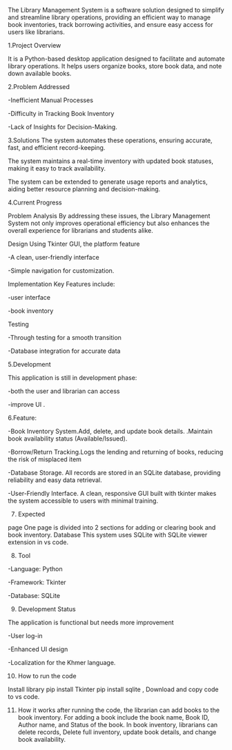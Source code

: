  The Library Management System is a software solution designed to simplify and streamline library operations, providing an efficient way to manage book inventories, track borrowing activities, and ensure easy access for users like librarians.

      
1.Project Overview

 It is a Python-based desktop application designed to facilitate and automate library operations. It helps users organize books, store book data, and note down available books. 

 
2.Problem Addressed

-Inefficient Manual Processes 

-Difficulty in Tracking Book Inventory 

-Lack of Insights for Decision-Making.


3.Solutions
The system automates these operations, ensuring accurate, fast, and efficient record-keeping.

The system maintains a real-time inventory with updated book statuses, making it easy to track availability.

The system can be extended to generate usage reports and analytics, aiding better resource planning and decision-making. 



4.Current Progress

Problem Analysis By addressing these issues, the Library Management System not only improves operational efficiency but also enhances the overall experience for librarians and students alike.

Design Using Tkinter GUI, the platform feature

-A clean, user-friendly interface

-Simple navigation for customization.

Implementation Key Features include:

-user interface

-book inventory

Testing

-Through testing for a smooth transition

-Database integration for accurate data


5.Development

 This application is still in development phase:
 
 -both the user and librarian can access
 
 -improve UI .

 
6.Feature:

 -Book Inventory System.Add, delete, and update book details. .Maintain book availability status (Available/Issued).
 
 -Borrow/Return Tracking.Logs the lending and returning of books, reducing the risk of misplaced item
 
 -Database Storage. All records are stored in an SQLite database, providing reliability and easy data retrieval.
 
 -User-Friendly Interface. A clean, responsive GUI built with tkinter makes the system accessible to users with minimal training.


7. Expected
   
  page One page is divided into 2 sections for adding or clearing book and book inventory. Database This system uses SQLite with SQLite viewer extension in vs code.


8. Tool
   
-Language: Python

-Framework: Tkinter 

-Database: SQLite


9. Development Status

The application is functional but needs more improvement

 -User log-in
 
-Enhanced UI design 

-Localization for the Khmer language.


10. How to run the code
    
 Install library pip install Tkinter pip install sqlite , Download and copy code to vs code.


11.  How it works after running the code, the librarian can add books to the book inventory. For adding a book include the book name, Book ID, Author name, and Status of the book. In book inventory, librarians can delete records, Delete full inventory, update book details, and change book availability.

